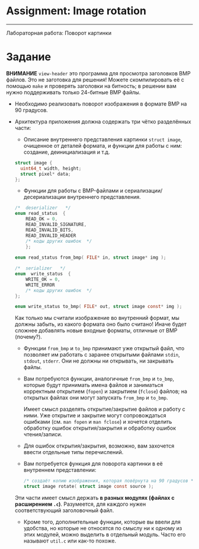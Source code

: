 # Assignment: Image rotation
---
Лабораторная работа: Поворот картинки

# Задание

**ВНИМАНИЕ** `view-header` это программа для просмотра заголовков BMP файлов. Это не заготовка для решения! Можете скомпилировать её с помощью `make` и проверять заголовки на битность; в решении вам нужно поддерживать только 24-битные BMP файлы.



- Необходимо реализовать поворот изображения в формате BMP на 90 градусов.
- Архитектура приложения должна содержать три чётко разделённых части:
   - Описание внутреннего представления картинки `struct image`, очищенное от деталей формата, и функции для работы с ним: создание, деинициализация и т.д.

   ```c
   struct image {
     uint64_t width, height;
     struct pixel* data;
   };
   ```
   
   - Функции для работы с BMP-файлами и сериализации/десериализации внутреннего представления.

    ```c
    /*  deserializer   */
    enum read_status  {
        READ_OK = 0,
        READ_INVALID_SIGNATURE,
        READ_INVALID_BITS,
        READ_INVALID_HEADER
        /* коды других ошибок  */
        };
        
    enum read_status from_bmp( FILE* in, struct image* img );
    
    /*  serializer   */
    enum  write_status  {
        WRITE_OK = 0,
        WRITE_ERROR
        /* коды других ошибок  */
    };
    
    enum write_status to_bmp( FILE* out, struct image const* img );
    
    ```
   
   Как только мы считали изображение во внутренний формат, мы должны забыть, из какого формата оно было считано! Иначе будет сложнее добавлять новые входные форматы, отличные от BMP (почему?).

    - Функции `from_bmp` и `to_bmp` принимают уже открытый файл, что позволяет
      им работать с заранее открытыми файлами `stdin`, `stdout`, `stderr`.
      Они не должны ни открывать, ни закрывать файлы.
    
    - Вам потребуются функции, аналогичные `from_bmp` и `to_bmp`, которые будут
      принимать имена файлов и заниматься корректным открытием (`fopen`) и
      закрытием (`fclose`) файлов; на открытых файлах они могут запускать `from_bmp`
      и `to_bmp`.

      Имеет смысл разделять открытие/закрытие файлов и работу с ними. Уже
      открытие и закрытие могут сопровождаться ошибками (см. `man fopen` и 
      `man fclose`) и хочется отделить обработку ошибок открытия/закрытия и
      обработку ошибок чтения/записи.

    - Для ошибок открытия/закрытия, возможно, вам захочется ввести отдельные типы перечислений.

    - Вам потребуется функция для поворота картинки в её внутреннем представлении:

      ```c
      /* создаёт копию изображения, которая повёрнута на 90 градусов */
      struct image rotate( struct image const source );
      ```

  Эти части имеет смысл держать **в разных модулях (файлах с расширением `.c`)**. Разумеется, для каждого нужен соответствующий заголовочный файл.

  - Кроме того, дополнительные функции, которые вы ввели для удобства, но
    которые не относятся по смыслу ни к одному из этих модулей, можно выделить
    в отдельный модуль. Часто его называют `util.c` или как-то похоже.
